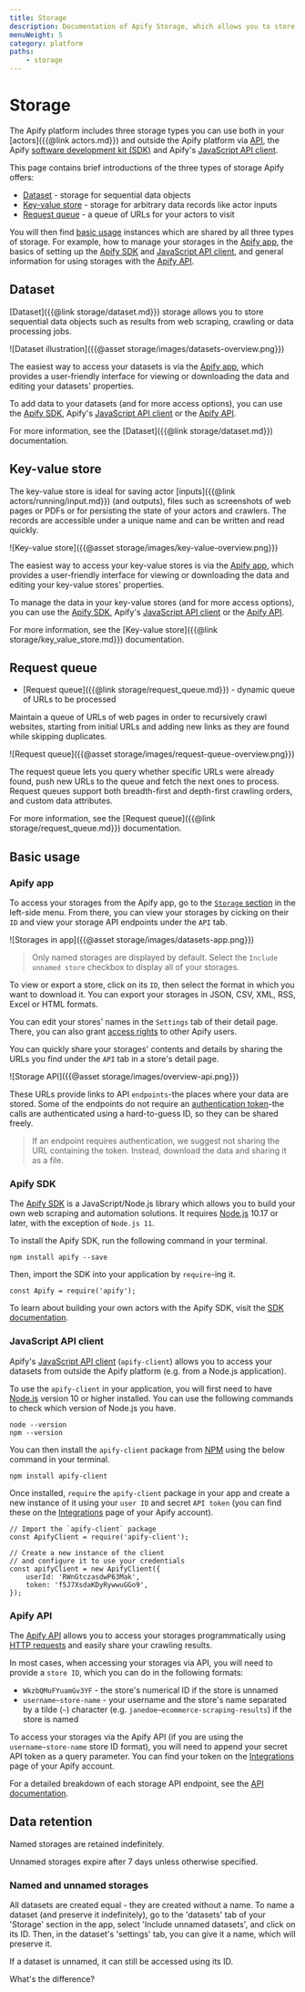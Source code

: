 ```yaml
---
title: Storage
description: Documentation of Apify Storage, which allows you to store actor inputs and outputs.
menuWeight: 5
category: platform
paths:
    - storage
---
```


# Storage

The Apify platform includes three storage types you can use both in your [actors]({{@link actors.md}}) and outside the Apify platform via [API](https://docs.apify.com/api/v2#/reference/key-value-stores), the Apify [software development kit (SDK)](https://sdk.apify.com) and Apify's [JavaScript API client](https://docs.apify.com/api/apify-client-js).

This page contains brief introductions of the three types of storage Apify offers:

* [Dataset](#dataset) - storage for sequential data objects
* [Key-value store](#key-value-store) - storage for arbitrary data records like actor inputs
* [Request queue](#request-queue) - a queue of URLs for your actors to visit

You will then find [basic usage](#basic-usage) instances which are shared by all three types of storage. For example, how to manage your storages in the [Apify app](#apify-app), the basics of setting up the [Apify SDK](#apify-sdk) and
[JavaScript API client](#javascript-api-client),
and general information for using storages with the [Apify API](#apify-api).

## Dataset

[Dataset]({{@link storage/dataset.md}}) storage allows you to store sequential data objects such as results from web scraping, crawling or data processing jobs.

![Dataset illustration]({{@asset storage/images/datasets-overview.png}})

The easiest way to access your datasets is via the
[Apify app](https://docs.apify.com/storage/dataset#apify-app), which provides a user-friendly interface for viewing or downloading the data and editing your datasets' properties. 

To add data to your datasets (and for more access options), you can use the
[Apify SDK](https://docs.apify.com/storage/dataset#apify-sdk),
Apify's [JavaScript API client](https://docs.apify.com/storage/dataset#javascript-api-client) or
the [Apify API](https://docs.apify.com/storage/dataset#apify-api).

For more information, see the [Dataset]({{@link storage/dataset.md}}) documentation.

## Key-value store

The key-value store is ideal for saving actor [inputs]({{@link actors/running/input.md}})
(and outputs), files such as screenshots of web pages or PDFs or for persisting the state of your actors and crawlers. The records are accessible under a unique name and can be written and read quickly. 

![Key-value store]({{@asset storage/images/key-value-overview.png}})

The easiest way to access your key-value stores is via the
[Apify app](https://docs.apify.com/storage/key-value-store#apify-app), which provides a user-friendly interface for viewing or downloading the data and editing your key-value stores' properties. 

To manage the data in your key-value stores (and for more access options), you can use the
[Apify SDK](https://docs.apify.com/storage/key-value-store#apify-sdk), Apify's [JavaScript API client](https://docs.apify.com/storage/key-value-store#javascript-api-client) or
the [Apify API](https://docs.apify.com/storage/key-value-store#apify-api).

For more information, see the [Key-value store]({{@link storage/key_value_store.md}}) documentation.

## Request queue

*   [Request queue]({{@link storage/request_queue.md}}) - dynamic queue of URLs to be processed


Maintain a queue of URLs of web pages in order to recursively crawl websites, starting from initial URLs and adding new links as they are found while skipping duplicates.

![Request queue]({{@asset storage/images/request-queue-overview.png}})

The request queue lets you query whether specific URLs were already found, push new URLs to the queue and fetch the next ones to process. Request queues support both breadth-first and depth-first crawling orders, and custom data attributes.

For more information, see the [Request queue]({{@link storage/request_queue.md}}) documentation.

## Basic usage

### Apify app

To access your storages from the Apify app, go to the [`Storage` section](https://my.apify.com/storage) in the left-side menu. From there, you can view your storages by cicking on their `ID` and view your storage API endpoints under the `API` tab.

![Storages in app]({{@asset storage/images/datasets-app.png}})

> Only named storages are displayed by default. Select the `Include unnamed store` checkbox to display all of your storages.

To view or export a store, click on its `ID`, then select the format in which you want to download it. You can export your storages in JSON, CSV, XML, RSS, Excel or HTML formats.

You can edit your stores' names in the `Settings` tab of their detail page. There, you can also grant [access rights](https://docs.apify.com/access-rights) to other Apify users.

You can quickly share your storages' contents and details by sharing the URLs you find under the `API` tab in a store's detail page. 

![Storage API]({{@asset storage/images/overview-api.png}})

These URLs provide links to API `endpoints`-the places where your data are stored. Some of the endpoints do not require an [authentication token](https://docs.apify.com/api/v2#/introduction/authentication)-the calls are authenticated using a hard-to-guess ID, so they can be shared freely.

<!-- IS THERE ANOTHER WAY TO SHARE YOUR DATA VIA API? -->
> If an endpoint requires authentication, we suggest not sharing the URL containing the token. Instead, download the data and sharing it as a file.

### Apify SDK

The [Apify SDK](https://sdk.apify.com) is a JavaScript/Node.js library which allows you to build your own web scraping and automation solutions. It requires [Node.js](https://nodejs.org/en/) 10.17 or later, with the exception of `Node.js 11`. 

To install the Apify SDK, run the following command in your terminal.

    npm install apify --save

Then, import the SDK into your application by `require`-ing it.

    const Apify = require('apify');

To learn about building your own actors with the Apify SDK, visit the [SDK documentation](https://sdk.apify.com/docs/guides/quick-start).

<!-- This will be included in the new JS API CLIENT docs -->
<!-- so all we'll have to do is link to the instructions -->
### JavaScript API client

Apify's [JavaScript API client](https://docs.apify.com/apify-client-js) (`apify-client`) allows you to access your datasets from outside the Apify platform (e.g. from a Node.js application).

To use the `apify-client` in your application, you will first need to have [Node.js](https://nodejs.org/en/) version 10 or higher installed. You can use the following commands to check which version of Node.js you have.

    node --version
    npm --version

You can then install the `apify-client` package from [NPM](https://www.npmjs.com/package/apify-cli) using the below command in your terminal.

    npm install apify-client

Once installed, `require` the `apify-client` package in your app and create a new instance of it using your `user ID` and secret `API token` (you can find these on the [Integrations](https://my.apify.com/account#/integrations) page of your Apify account).

    // Import the `apify-client` package
    const ApifyClient = require('apify-client');

    // Create a new instance of the client
    // and configure it to use your credentials
    const apifyClient = new ApifyClient({
        userId: 'RWnGtczasdwP63Mak',
        token: 'f5J7XsdaKDyRywwuGGo9',
    });

### Apify API

The [Apify API](https://docs.apify.com/api/v2#/reference/key-value-stores) allows you to access your storages programmatically using [HTTP requests](https://developer.mozilla.org/en-US/docs/Web/HTTP/Methods) and easily share your crawling results.

In most cases, when accessing your storages via API, you will need to provide a `store ID`, which you can do in the following formats:

* `WkzbQMuFYuamGv3YF` - the store's numerical ID if the store is unnamed
* `username~store-name` - your username and the store's name separated by a tilde (`~`) character (e.g. `janedoe~ecommerce-scraping-results`) if the store is named

To access your storages via the Apify API (if you are using the `username~store-name` store ID format), you will need to append your secret API token as a query parameter. You can find your token on the [Integrations](https://my.apify.com/account#/integrations) page of your Apify account.

For a detailed breakdown of each storage API endpoint, see the [API documentation](https://docs.apify.com/api/v2#/reference/datasets).

## Data retention

Named storages are retained indefinitely.

Unnamed storages expire after 7 days unless otherwise specified.

### Named and unnamed storages

<!-- verify -->
All datasets are created equal - they are created without a name.
To name a dataset (and preserve it indefinitely), go to the 'datasets' tab of your 'Storage' section in the app, select 'Include unnamed datasets', and click on its ID. Then, in the dataset's 'settings' tab, you can give it a name, which will preserve it.

<!-- Is this true? -->
If a dataset is unnamed, it can still be accessed using its ID.


What's the difference?




